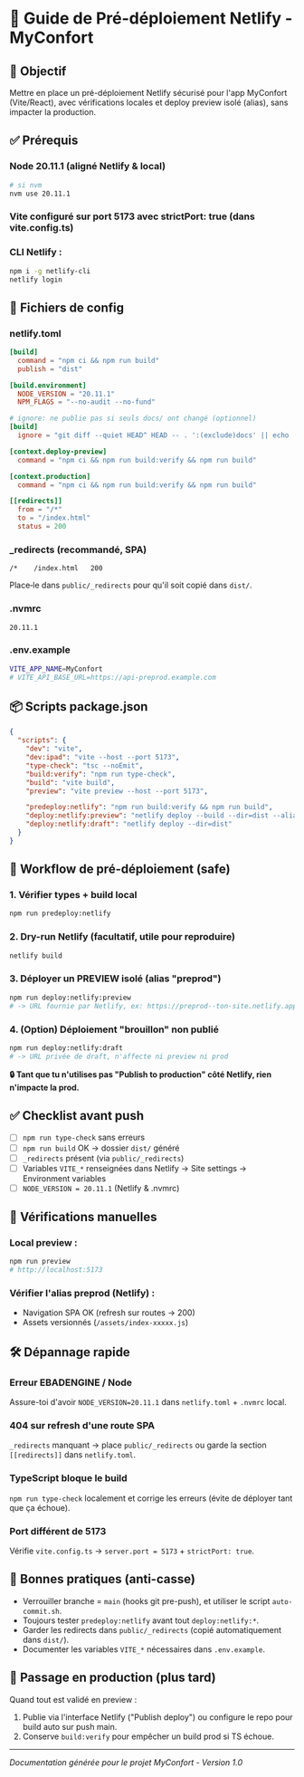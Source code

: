# 🚀 Guide de Pré-déploiement Netlify - MyConfort

## 🎯 Objectif

Mettre en place un pré-déploiement Netlify sécurisé pour l'app MyConfort (Vite/React), avec vérifications locales et deploy preview isolé (alias), sans impacter la production.

## ✅ Prérequis

### Node 20.11.1 (aligné Netlify & local)

```bash
# si nvm
nvm use 20.11.1
```

### Vite configuré sur port 5173 avec strictPort: true (dans vite.config.ts)

### CLI Netlify :

```bash
npm i -g netlify-cli
netlify login
```

## 📁 Fichiers de config

### netlify.toml
```toml
[build]
  command = "npm ci && npm run build"
  publish = "dist"

[build.environment]
  NODE_VERSION = "20.11.1"
  NPM_FLAGS = "--no-audit --no-fund"

# ignore: ne publie pas si seuls docs/ ont changé (optionnel)
[build]
  ignore = "git diff --quiet HEAD^ HEAD -- . ':(exclude)docs' || echo 'CHANGED' | grep -q '^$'"

[context.deploy-preview]
  command = "npm ci && npm run build:verify && npm run build"

[context.production]
  command = "npm ci && npm run build:verify && npm run build"

[[redirects]]
  from = "/*"
  to = "/index.html"
  status = 200
```

### _redirects (recommandé, SPA)
```
/*    /index.html   200
```

Place‐le dans `public/_redirects` pour qu'il soit copié dans `dist/`.

### .nvmrc
```
20.11.1
```

### .env.example
```bash
VITE_APP_NAME=MyConfort
# VITE_API_BASE_URL=https://api-preprod.example.com
```

## 📦 Scripts package.json
```json
{
  "scripts": {
    "dev": "vite",
    "dev:ipad": "vite --host --port 5173",
    "type-check": "tsc --noEmit",
    "build:verify": "npm run type-check",
    "build": "vite build",
    "preview": "vite preview --host --port 5173",

    "predeploy:netlify": "npm run build:verify && npm run build",
    "deploy:netlify:preview": "netlify deploy --build --dir=dist --alias=preprod",
    "deploy:netlify:draft": "netlify deploy --dir=dist"
  }
}
```

## 🚀 Workflow de pré-déploiement (safe)

### 1. Vérifier types + build local

```bash
npm run predeploy:netlify
```

### 2. Dry-run Netlify (facultatif, utile pour reproduire)

```bash
netlify build
```

### 3. Déployer un PREVIEW isolé (alias "preprod")

```bash
npm run deploy:netlify:preview
# -> URL fournie par Netlify, ex: https://preprod--ton-site.netlify.app
```

### 4. (Option) Déploiement "brouillon" non publié

```bash
npm run deploy:netlify:draft
# -> URL privée de draft, n'affecte ni preview ni prod
```

**🔒 Tant que tu n'utilises pas "Publish to production" côté Netlify, rien n'impacte la prod.**

## ✅ Checklist avant push

- [ ] `npm run type-check` sans erreurs
- [ ] `npm run build` OK → dossier `dist/` généré
- [ ] `_redirects` présent (via `public/_redirects`)
- [ ] Variables `VITE_*` renseignées dans Netlify → Site settings → Environment variables
- [ ] `NODE_VERSION = 20.11.1` (Netlify & .nvmrc)

## 🧪 Vérifications manuelles

### Local preview :

```bash
npm run preview
# http://localhost:5173
```

### Vérifier l'alias preprod (Netlify) :

- Navigation SPA OK (refresh sur routes → 200)
- Assets versionnés (`/assets/index-xxxxx.js`)

## 🛠️ Dépannage rapide

### Erreur EBADENGINE / Node

Assure-toi d'avoir `NODE_VERSION=20.11.1` dans `netlify.toml` + `.nvmrc` local.

### 404 sur refresh d'une route SPA

`_redirects` manquant → place `public/_redirects` ou garde la section `[[redirects]]` dans `netlify.toml`.

### TypeScript bloque le build

`npm run type-check` localement et corrige les erreurs (évite de déployer tant que ça échoue).

### Port différent de 5173

Vérifie `vite.config.ts` → `server.port = 5173` + `strictPort: true`.

## 🔐 Bonnes pratiques (anti-casse)

- Verrouiller branche = `main` (hooks git pre-push), et utiliser le script `auto-commit.sh`.
- Toujours tester `predeploy:netlify` avant tout `deploy:netlify:*`.
- Garder les redirects dans `public/_redirects` (copié automatiquement dans `dist/`).
- Documenter les variables `VITE_*` nécessaires dans `.env.example`.

## 🧭 Passage en production (plus tard)

Quand tout est validé en preview :

1. Publie via l'interface Netlify ("Publish deploy") ou configure le repo pour build auto sur push main.
2. Conserve `build:verify` pour empêcher un build prod si TS échoue.

---

*Documentation générée pour le projet MyConfort - Version 1.0*
